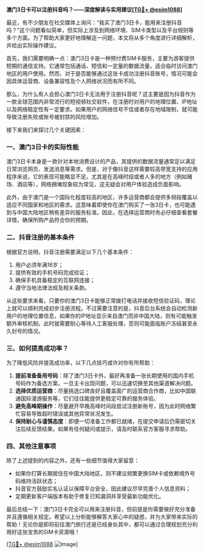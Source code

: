 **澳门3日卡可以注册抖音吗？——深度解读与实用建议[[TG💪+ @esim1088](https://t.me/s/esim1088)]**

最近，有不少朋友在社交媒体上询问：“我买了澳门3日卡，能用来注册抖音吗？”这个问题看似简单，但实际上涉及到网络环境、SIM卡类型以及平台规则等多个方面。为了帮助大家更好地理解这一问题，本文将从多个角度进行详细解析，并给出实际操作建议。

首先，我们需要明确一点：澳门3日卡是一种预付费SIM卡服务，主要为游客提供短期的通信支持。它通常包括通话、短信和一定量的数据流量，适合临时访问澳门地区的用户使用。然而，对于是否能够通过这张卡成功注册抖音账号，情况可能会因具体运营商、设备兼容性及个人网络状况而有所不同。

那么，为什么有人会担心澳门3日卡无法用于注册抖音呢？这主要是因为抖音作为一款全球范围内非常流行的短视频社交软件，在注册时对用户的地理位置、IP地址以及网络稳定性有一定要求。如果用户的网络信号不佳或者存在地域限制，就可能导致注册失败或账号被封禁的风险增加。

接下来我们来探讨几个关键因素：

### 一、澳门3日卡的实际性能

澳门3日卡本身是一款针对本地消费设计的产品，其提供的数据流量通常足以满足日常浏览网页、发送消息等需求。但是，对于像抖音这样需要较高带宽支持的应用程序来说，它的表现可能略显不足。尤其是在高峰时段或者人多的地方（例如赌场、酒店等），网络拥堵现象较为常见，这无疑会对用户体验造成负面影响。

此外，由于澳门是一个国际化程度较高的地区，许多运营商都会提供多频段覆盖以适应不同国家和地区的需求。这意味着即使你在澳门购买了一张3日卡，也可能遇到与中国大陆地区稍有差异的服务标准。因此，在选择运营商时务必仔细查看套餐详情，确保所购产品符合你的预期。

### 二、抖音注册的基本条件

根据官方说明，抖音注册需要满足以下几个基本条件：
1. 用户必须年满16岁；
2. 提供有效的手机号码完成验证；
3. 确保手机具备稳定的互联网连接；
4. 遵守当地法律法规及相关条款。

从这些要求来看，只要你的澳门3日卡能够正常拨打电话并接收短信验证码，理论上就可以顺利完成初步注册流程。不过需要注意的是，抖音后台系统会自动检测新用户的地理位置信息，如果你的IP地址显示来自澳门而非中国大陆，则有可能触发额外审核机制。此时就需要耐心等待人工客服处理，否则可能面临账户冻结甚至永久封号的情况。

### 三、如何提高成功率？

为了降低风险并提高成功率，以下几点技巧或许对你有所帮助：
1. **提前准备备用号码**：除了澳门3日卡外，最好再准备一张长期使用的国内手机号码作为备选方案。一旦主卡出现问题，可以迅速切换至其他渠道解决问题。
2. **选择优质运营商**：尽量挑选口碑良好且覆盖面广的运营商合作商，比如中国联通国际漫游服务等，它们往往能提供更稳定可靠的服务体验。
3. **避免高峰期操作**：尽量避开早晚高峰时间段尝试注册新账号，因为此时网络繁忙容易导致超时错误或其他异常状况发生。
4. **保持耐心与谨慎态度**：即便一切准备工作都已就绪，在提交申请后仍需密切关注后续反馈结果。如果有任何疑问或提示，请及时联系官方客服寻求帮助。

### 四、其他注意事项

除了上述提到的内容之外，还有一些细节值得大家留意：
- 如果你打算长期居住在中国大陆地区，则不建议频繁更换SIM卡或依赖境外号码维持活跃状态；
- 抖音官方鼓励实名认证以保障平台安全，因此建议尽早完善个人信息资料；
- 定期更新客户端版本有助于修复已知漏洞并享受最新功能优化。

最后总结一下：澳门3日卡完全可以用来注册抖音，但前提是你需要做好充分准备并且遵循相关规定。希望以上分析能够解答大家心中的疑惑，并为大家带来实际的帮助！无论你是即将前往澳门旅行还是已经身处其中，都可以通过合理规划充分利用好这张宝贵的SIM卡资源哦！

[[TG💪+ @esim1088](https://t.me/s/esim1088) ![Image](https://i.postimg.cc/4NQfJmqS/Snipaste-2025-05-13-00-14-12.png)]